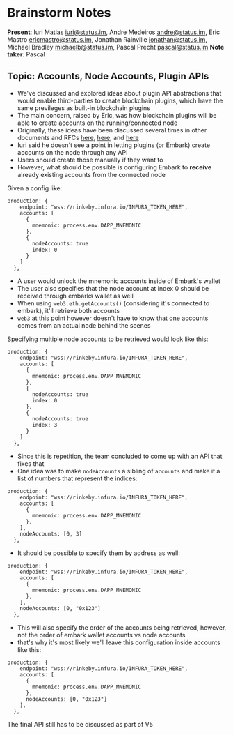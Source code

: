 # Brainstorm Notes

**Present**: Iuri Matias <iuri@status.im>, Andre Medeiros <andre@status.im>, Eric Mastro <ericmastro@status.im>, Jonathan Rainville <jonathan@status.im>, Michael Bradley <michaelb@status.im>, Pascal Precht <pascal@status.im>
**Note taker**: Pascal

## Topic: Accounts, Node Accounts, Plugin APIs

- We've discussed and explored ideas about plugin API abstractions that would enable third-parties to create blockchain plugins, which have the same previleges as built-in blockchain plugins
- The main concern, raised by Eric, was how blockchain plugins will be able to create accounts on the running/connected node
- Originally, these ideas have been discussed several times in other documents and RFCs [here](https://notes.status.im/9FKxPoCRTH2z9DQTBlYcXg), [here](https://notes.status.im/4Zvs5EcUR_-Eu-BOwnCNEw), and [here](https://notes.status.im/QjL8MmmySSurjub-zvkfmA)
- Iuri said he doesn't see a point in letting plugins (or Embark) create accounts on the node through any API
- Users should create those manually if they want to
- However, what should be possible is configuring Embark to **receive** already existing accounts from the connected node

Given a config like:

```
production: {
    endpoint: "wss://rinkeby.infura.io/INFURA_TOKEN_HERE",
    accounts: [
      {
        mnemonic: process.env.DAPP_MNEMONIC
      },
      {
        nodeAccounts: true
        index: 0
      }
    ]
  },
```

- A user would unlock the mnemonic accounts inside of Embark's wallet
- The user also specifies that the node account at index 0 should be received through embarks wallet as well
- When using `web3.eth.getAccounts()` (considering it's connected to embark), it'll retrieve both accounts
- `web3` at this point however doesn't have to know that one accounts comes from an actual node behind the scenes

Specifying multiple node accounts to be retrieved would look like this:

```
production: {
    endpoint: "wss://rinkeby.infura.io/INFURA_TOKEN_HERE",
    accounts: [
      {
        mnemonic: process.env.DAPP_MNEMONIC
      },
      {
        nodeAccounts: true
        index: 0
      },
      {
        nodeAccounts: true
        index: 3
      }
    ]
  },
```

- Since this is repetition, the team concluded to come up with an API that fixes that
- One idea was to make `nodeAccounts` a sibling of `accounts` and make it a list of numbers that represent the indices:


```
production: {
    endpoint: "wss://rinkeby.infura.io/INFURA_TOKEN_HERE",
    accounts: [
      {
        mnemonic: process.env.DAPP_MNEMONIC
      },
    ],
    nodeAccounts: [0, 3]
  },
```

- It should be possible to specify them by address as well:

```
production: {
    endpoint: "wss://rinkeby.infura.io/INFURA_TOKEN_HERE",
    accounts: [
      {
        mnemonic: process.env.DAPP_MNEMONIC
      },
    ],
    nodeAccounts: [0, "0x123"]
  },
```

- This will also specify the order of the accounts being retrieved, however, not the order of embark wallet accounts vs node accounts
- that's why it's most likely we'll leave this configuration inside accounts like this:


```
production: {
    endpoint: "wss://rinkeby.infura.io/INFURA_TOKEN_HERE",
    accounts: [
      {
        mnemonic: process.env.DAPP_MNEMONIC
      },
      nodeAccounts: [0, "0x123"]
    ],
  },
```

The final API still has to be discussed as part of V5
